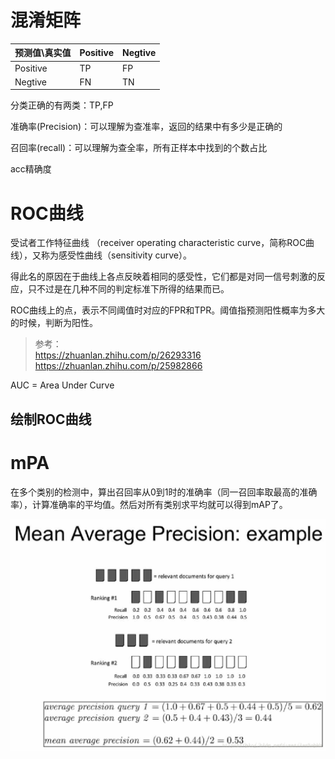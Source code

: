 # 混淆矩阵

| 预测值\真实值 |  Positive  | Negtive  |
|  ----  | ----  | ----  |
| Positive | TP |  FP |
| Negtive  | FN |  TN |

分类正确的有两类：TP,FP

准确率(Precision)：可以理解为查准率，返回的结果中有多少是正确的

召回率(recall)：可以理解为查全率，所有正样本中找到的个数占比

acc精确度

# ROC曲线

受试者工作特征曲线 （receiver operating characteristic curve，简称ROC曲线），又称为感受性曲线（sensitivity curve）。

得此名的原因在于曲线上各点反映着相同的感受性，它们都是对同一信号刺激的反应，只不过是在几种不同的判定标准下所得的结果而已。

ROC曲线上的点，表示不同阈值时对应的FPR和TPR。阈值指预测阳性概率为多大的时候，判断为阳性。
>参考：\
><https://zhuanlan.zhihu.com/p/26293316> 
><https://zhuanlan.zhihu.com/p/25982866>

AUC = Area Under Curve


## 绘制ROC曲线




# mPA

在多个类别的检测中，算出召回率从0到1时的准确率（同一召回率取最高的准确率），计算准确率的平均值。然后对所有类别求平均就可以得到mAP了。

![img](../indicators.assets/mPA.png)
